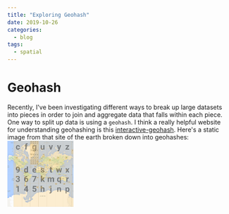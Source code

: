 ```yaml
---
title: "Exploring Geohash"
date: 2019-10-26
categories:
  - blog
tags:
  - spatial
---
```

# Geohash
Recently, I've been investigating different ways to break up large datasets into pieces in order to join and aggregate data that falls within each piece. One way to split up data is using a `geohash`. I think a really helpful website for understanding geohashing is this [interactive-geohash](https://www.movable-type.co.uk/scripts/geohash.html).
Here's a static image from that site of the earth broken down into geohashes: <br />
<img src="/assets/images/geohash.jpg" width="150">